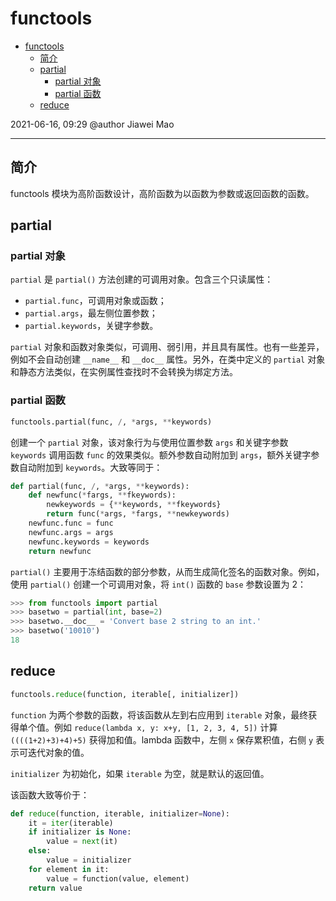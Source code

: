 # functools

- [functools](#functools)
  - [简介](#简介)
  - [partial](#partial)
    - [partial 对象](#partial-对象)
    - [partial 函数](#partial-函数)
  - [reduce](#reduce)

2021-06-16, 09:29
@author Jiawei Mao
***

## 简介

functools 模块为高阶函数设计，高阶函数为以函数为参数或返回函数的函数。

## partial

### partial 对象

`partial` 是 `partial()` 方法创建的可调用对象。包含三个只读属性：

- `partial.func`，可调用对象或函数；
- `partial.args`，最左侧位置参数；
- `partial.keywords`，关键字参数。

`partial` 对象和函数对象类似，可调用、弱引用，并且具有属性。也有一些差异，例如不会自动创建 `__name__` 和 `__doc__` 属性。另外，在类中定义的 `partial` 对象和静态方法类似，在实例属性查找时不会转换为绑定方法。

### partial 函数

```py
functools.partial(func, /, *args, **keywords)
```

创建一个 `partial` 对象，该对象行为与使用位置参数 `args` 和关键字参数 `keywords` 调用函数 `func` 的效果类似。额外参数自动附加到 `args`，额外关键字参数自动附加到 `keywords`。大致等同于：

```py
def partial(func, /, *args, **keywords):
    def newfunc(*fargs, **fkeywords):
        newkeywords = {**keywords, **fkeywords}
        return func(*args, *fargs, **newkeywords)
    newfunc.func = func
    newfunc.args = args
    newfunc.keywords = keywords
    return newfunc
```

`partial()` 主要用于冻结函数的部分参数，从而生成简化签名的函数对象。例如，使用 `partial()` 创建一个可调用对象，将 `int()` 函数的 `base` 参数设置为 2：

```py
>>> from functools import partial
>>> basetwo = partial(int, base=2)
>>> basetwo.__doc__ = 'Convert base 2 string to an int.'
>>> basetwo('10010')
18
```



## reduce

```py
functools.reduce(function, iterable[, initializer])
```

`function` 为两个参数的函数，将该函数从左到右应用到 `iterable` 对象，最终获得单个值。例如 `reduce(lambda x, y: x+y, [1, 2, 3, 4, 5])` 计算 `((((1+2)+3)+4)+5)` 获得加和值。lambda 函数中，左侧 `x` 保存累积值，右侧 `y` 表示可迭代对象的值。

`initializer` 为初始化，如果 `iterable` 为空，就是默认的返回值。

该函数大致等价于：

```py
def reduce(function, iterable, initializer=None):
    it = iter(iterable)
    if initializer is None:
        value = next(it)
    else:
        value = initializer
    for element in it:
        value = function(value, element)
    return value
```

